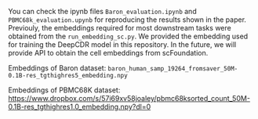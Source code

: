 You can check the ipynb files `Baron_evaluation.ipynb`  and `PBMC68k_evaluation.upynb` for reproducing the results shown in the paper. Previouly, the embeddings required for most downstream tasks were obtained from the `run_embedding_sc.py`. We provided the embedding used for training the DeepCDR model in this repository. In the future, we will provide API to obtain the cell embeddings from scFoundation. 

Embeddings of Baron dataset: `baron_human_samp_19264_fromsaver_50M-0.1B-res_tgthighres5_embedding.npy`

Embeddings of PBMC68K dataset: https://www.dropbox.com/s/57i69xv58joaley/pbmc68ksorted_count_50M-0.1B-res_tgthighres1.0_embedding.npy?dl=0

